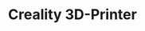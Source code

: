 ---
layout: current-project
title: Creality 3D-Printer
categories: projects current
permalink: /:categories/:title
type: showcase
---